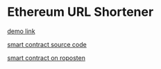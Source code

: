 # Ethereum URL Shortener

[demo link](https://0x.now.sh)

[smart contract source code](https://ethfiddle.com/xR5sZrU10t)

[smart contract on roposten](https://ropsten.etherscan.io/address/0x4b8241f24537d2539d0b310bc074fd68a782e182)

